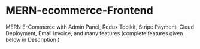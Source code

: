 # MERN-ecommerce-Frontend
MERN E-Commerce with Admin Panel, Redux Toolkit, Stripe Payment, Cloud Deployment, Email Invoice, and many features (complete features given below in Description )
